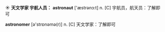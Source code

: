 ☀ <span class="category">**天文学家 宇航人员：**</span>
<span class="vocabulary">**astronaut**</span> ['æstrənɔ:t] 
<span class="definition">n. [C] 宇航员，航天员：</span>了解即可

<span class="vocabulary">**astronomer**</span> [ə'strɒnəmə(r)] 
<span class="definition">n. [C] 天文学家：</span>了解即可

